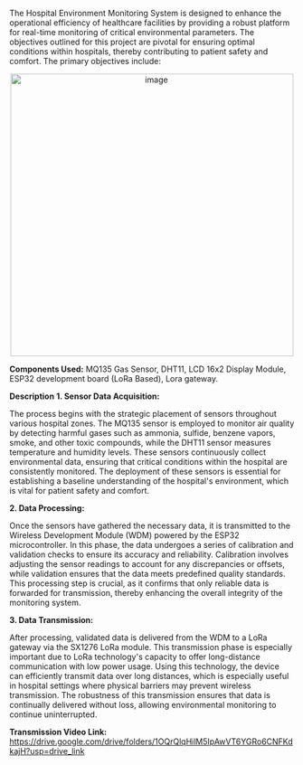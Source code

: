The Hospital Environment Monitoring System is designed to enhance the operational efficiency of healthcare facilities by providing a robust platform for real-time monitoring of critical environmental parameters. The objectives outlined for this project are pivotal for ensuring optimal conditions within hospitals, thereby contributing to patient safety and comfort. The primary objectives include:

<p align="center">
  <img src="https://github.com/user-attachments/assets/0b72fc99-eb52-4c69-beaa-f7dabd016048" width="500" height="500" alt="image" />
</p>



**Components Used:**
MQ135 Gas Sensor, 
DHT11, 
LCD 16x2 Display Module, 
ESP32 development board (LoRa Based), 
Lora gateway.

**Description**
**1. Sensor Data Acquisition:**

The process begins with the strategic placement of sensors throughout various hospital zones. The MQ135 sensor is employed to monitor air quality by detecting harmful gases such as ammonia, sulfide, benzene vapors, smoke, and other toxic compounds, while the DHT11 sensor measures temperature and humidity levels. These sensors continuously collect environmental data, ensuring that critical conditions within the hospital are consistently monitored. The deployment of these sensors is essential for establishing a baseline understanding of the hospital's environment, which is vital for patient safety and comfort.

**2. Data Processing:**

Once the sensors have gathered the necessary data, it is transmitted to the Wireless Development Module (WDM) powered by the ESP32 microcontroller. In this phase, the data undergoes a series of calibration and validation checks to ensure its accuracy and reliability. Calibration involves adjusting the sensor readings to account for any discrepancies or offsets, while validation ensures that the data meets predefined quality standards. This processing step is crucial, as it confirms that only reliable data is forwarded for transmission, thereby enhancing the overall integrity of the monitoring system.

**3. Data Transmission:**

After processing, validated data is delivered from the WDM to a LoRa gateway via the SX1276 LoRa module. This transmission phase is especially important due to LoRa technology's capacity to offer long-distance communication with low power usage. Using this technology, the device can efficiently transmit data over long distances, which is especially useful in hospital settings where physical barriers may prevent wireless transmission. The robustness of this transmission ensures that data is continually delivered without loss, allowing environmental monitoring to continue uninterrupted.


**Transmission Video Link:** https://drive.google.com/drive/folders/1OQrQlqHilM5IpAwVT6YGRo6CNFKdkajH?usp=drive_link
